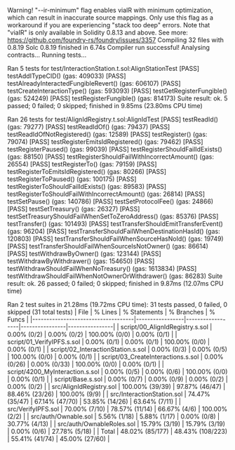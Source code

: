 Warning! "--ir-minimum" flag enables viaIR with minimum optimization, which can result in inaccurate source mappings.
Only use this flag as a workaround if you are experiencing "stack too deep" errors.
Note that "viaIR" is only available in Solidity 0.8.13 and above.
See more: https://github.com/foundry-rs/foundry/issues/3357
Compiling 32 files with 0.8.19
Solc 0.8.19 finished in 6.74s
Compiler run successful!
Analysing contracts...
Running tests...

Ran 5 tests for test/InteractionStation.t.sol:AlignStationTest
[PASS] testAddITypeCID() (gas: 409033)
[PASS] testAlreadyInteractedFungibleRevert() (gas: 606107)
[PASS] testCreateInteractionType() (gas: 593093)
[PASS] testGetRegisterFungible() (gas: 524249)
[PASS] testRegisterFungible() (gas: 814173)
Suite result: ok. 5 passed; 0 failed; 0 skipped; finished in 9.85ms (23.80ms CPU time)

Ran 26 tests for test/AlignIdRegistry.t.sol:AlignIdTest
[PASS] testReadId() (gas: 79277)
[PASS] testReadIdOf() (gas: 79437)
[PASS] testReadIdOfNotRegistered() (gas: 12589)
[PASS] testRegister() (gas: 79074)
[PASS] testRegisterEmitsIdRegistered() (gas: 79462)
[PASS] testRegisterPaused() (gas: 99039)
[PASS] testRegisterShouldFailIdExists() (gas: 88150)
[PASS] testRegisterShouldFailWithIncorrectAmount() (gas: 26554)
[PASS] testRegisterTo() (gas: 79159)
[PASS] testRegisterToEmitsIdRegistered() (gas: 80266)
[PASS] testRegisterToPaused() (gas: 100175)
[PASS] testRegisterToShouldFailIdExists() (gas: 89583)
[PASS] testRegisterToShouldFailWithIncorrectAmount() (gas: 26814)
[PASS] testSetPause() (gas: 140786)
[PASS] testSetProtocolFee() (gas: 24866)
[PASS] testSetTreasury() (gas: 26327)
[PASS] testSetTreasuryShouldFailWhenSetToZeroAddress() (gas: 85376)
[PASS] testTransfer() (gas: 101493)
[PASS] testTransferShouldEmitTransferEvent() (gas: 96204)
[PASS] testTransferShouldFailWhenDestinationHasId() (gas: 120803)
[PASS] testTransferShouldFailWhenSourceHasNoId() (gas: 19749)
[PASS] testTransferShouldFailWhenSourceIsNotOwner() (gas: 86614)
[PASS] testWithdrawByOwner() (gas: 123144)
[PASS] testWithdrawByWithdrawer() (gas: 154650)
[PASS] testWithdrawShouldFailWhenNoTreasury() (gas: 1613834)
[PASS] testWithdrawShouldFailWhenNotOwnerOrWithdrawer() (gas: 86283)
Suite result: ok. 26 passed; 0 failed; 0 skipped; finished in 9.87ms (12.07ms CPU time)

Ran 2 test suites in 21.28ms (19.72ms CPU time): 31 tests passed, 0 failed, 0 skipped (31 total tests)
| File                               | % Lines         | % Statements     | % Branches     | % Funcs        |
|------------------------------------|-----------------|------------------|----------------|----------------|
| script/00_AlignIdRegistry.s.sol    | 0.00% (0/2)     | 0.00% (0/2)      | 100.00% (0/0)  | 0.00% (0/1)    |
| script/01_VerifyIPFS.s.sol         | 0.00% (0/1)     | 0.00% (0/1)      | 100.00% (0/0)  | 0.00% (0/1)    |
| script/02_InteractionStation.s.sol | 0.00% (0/3)     | 0.00% (0/5)      | 100.00% (0/0)  | 0.00% (0/1)    |
| script/03_CreateInteractions.s.sol | 0.00% (0/26)    | 0.00% (0/33)     | 100.00% (0/0)  | 0.00% (0/1)    |
| script/4200_MyInteraction.s.sol    | 0.00% (0/5)     | 0.00% (0/6)      | 100.00% (0/0)  | 0.00% (0/1)    |
| script/Base.s.sol                  | 0.00% (0/7)     | 0.00% (0/9)      | 0.00% (0/2)    | 0.00% (0/2)    |
| src/AlignIdRegistry.sol            | 100.00% (39/39) | 97.87% (46/47)   | 88.46% (23/26) | 100.00% (9/9)  |
| src/InteractionStation.sol         | 74.47% (35/47)  | 67.14% (47/70)   | 53.85% (14/26) | 63.64% (7/11)  |
| src/VerifyIPFS.sol                 | 70.00% (7/10)   | 78.57% (11/14)   | 66.67% (4/6)   | 100.00% (2/2)  |
| src/auth/Ownable.sol               | 5.56% (1/18)    | 5.88% (1/17)     | 0.00% (0/8)    | 30.77% (4/13)  |
| src/auth/OwnableRoles.sol          | 15.79% (3/19)   | 15.79% (3/19)    | 0.00% (0/6)    | 27.78% (5/18)  |
| Total                              | 48.02% (85/177) | 48.43% (108/223) | 55.41% (41/74) | 45.00% (27/60) |
